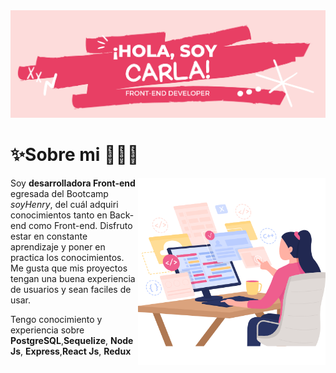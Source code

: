 <img src="./Img/Banner.png" alt="banner"/>

# ✨Sobre mi 👩🏻‍💻
<p align="center">
<img src="./Img/dev.png" alt="dev" width="300" align="right"/>

<p align="left">

Soy **desarrolladora Front-end** egresada del Bootcamp _soyHenry_, del cuál adquiri conocimientos tanto en Back-end como Front-end.
Disfruto estar en constante aprendizaje y poner en practica los conocimientos. Me gusta que mis proyectos tengan una buena experiencia de usuarios y sean faciles de usar.

Tengo conocimiento y experiencia sobre **PostgreSQL**,**Sequelize**, **Node Js**, **Express**,**React Js**, **Redux**
</p>
</p>

